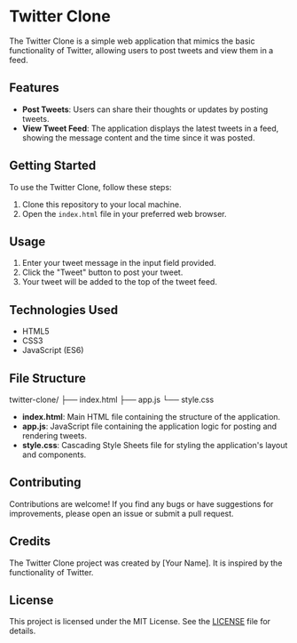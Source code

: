 # Twitter Clone

The Twitter Clone is a simple web application that mimics the basic functionality of Twitter, allowing users to post tweets and view them in a feed.

## Features

- **Post Tweets**: Users can share their thoughts or updates by posting tweets.
- **View Tweet Feed**: The application displays the latest tweets in a feed, showing the message content and the time since it was posted.

## Getting Started

To use the Twitter Clone, follow these steps:

1. Clone this repository to your local machine.
2. Open the `index.html` file in your preferred web browser.

## Usage

1. Enter your tweet message in the input field provided.
2. Click the "Tweet" button to post your tweet.
3. Your tweet will be added to the top of the tweet feed.

## Technologies Used

- HTML5
- CSS3
- JavaScript (ES6)

## File Structure

twitter-clone/
├── index.html
├── app.js
└── style.css


- **index.html**: Main HTML file containing the structure of the application.
- **app.js**: JavaScript file containing the application logic for posting and rendering tweets.
- **style.css**: Cascading Style Sheets file for styling the application's layout and components.

## Contributing

Contributions are welcome! If you find any bugs or have suggestions for improvements, please open an issue or submit a pull request.

## Credits

The Twitter Clone project was created by [Your Name]. It is inspired by the functionality of Twitter.

## License

This project is licensed under the MIT License. See the [LICENSE](LICENSE) file for details.
